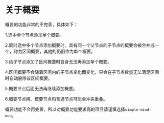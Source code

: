 # 关于概要

概要的功能非常的不完善，具体如下：

1.选中单个节点添加单个概要。

2.同时选中多个节点添加概要时，具有同一个父节点的子节点的概要会被合并成一个，称为区间概要，其他的仍旧作为单个概要。

3.给子节点添加了区间概要时自身无法再添加单个概要。

4.区间概要不会随着区间内的子节点变化而变化，只会在子节点数量无法满足区间时自动删除该区间概要。

5.概要节点后面无法再继续添加概要。

6.概要节点间、概要节点和普通节点可能会冲突重叠。

概要功能不会再完善，所以对概要功能要求高的项目请谨慎选择`simple-mind-map`。